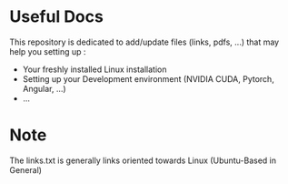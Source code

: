 # Useful Docs

This repository is dedicated to add/update files (links, pdfs, ...) that may help you setting up :
*   Your freshly installed Linux installation
*   Setting up your Development environment (NVIDIA CUDA, Pytorch, Angular, ...)
*   ...

# Note

The links.txt is generally links oriented towards Linux (Ubuntu-Based in General)
